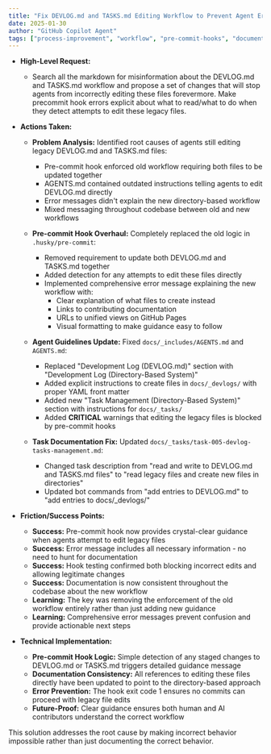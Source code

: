 ```yaml
---
title: "Fix DEVLOG.md and TASKS.md Editing Workflow to Prevent Agent Errors"
date: 2025-01-30
author: "GitHub Copilot Agent"
tags: ["process-improvement", "workflow", "pre-commit-hooks", "documentation"]
---
```


- **High-Level Request:**

  - Search all the markdown for misinformation about the DEVLOG.md and TASKS.md workflow and propose a set of changes that will stop agents from incorrectly editing these files forevermore. Make precommit hook errors explicit about what to read/what to do when they detect attempts to edit these legacy files.

- **Actions Taken:**

  - **Problem Analysis:** Identified root causes of agents still editing legacy DEVLOG.md and TASKS.md files:
    - Pre-commit hook enforced old workflow requiring both files to be updated together
    - AGENTS.md contained outdated instructions telling agents to edit DEVLOG.md directly
    - Error messages didn't explain the new directory-based workflow
    - Mixed messaging throughout codebase between old and new workflows

  - **Pre-commit Hook Overhaul:** Completely replaced the old logic in `.husky/pre-commit`:
    - Removed requirement to update both DEVLOG.md and TASKS.md together
    - Added detection for any attempts to edit these files directly
    - Implemented comprehensive error message explaining the new workflow with:
      - Clear explanation of what files to create instead
      - Links to contributing documentation
      - URLs to unified views on GitHub Pages
      - Visual formatting to make guidance easy to follow

  - **Agent Guidelines Update:** Fixed `docs/_includes/AGENTS.md` and `AGENTS.md`:
    - Replaced "Development Log (DEVLOG.md)" section with "Development Log (Directory-Based System)"
    - Added explicit instructions to create files in `docs/_devlogs/` with proper YAML front matter
    - Added new "Task Management (Directory-Based System)" section with instructions for `docs/_tasks/`
    - Added **CRITICAL** warnings that editing the legacy files is blocked by pre-commit hooks

  - **Task Documentation Fix:** Updated `docs/_tasks/task-005-devlog-tasks-management.md`:
    - Changed task description from "read and write to DEVLOG.md and TASKS.md files" to "read legacy files and create new files in directories"
    - Updated bot commands from "add entries to DEVLOG.md" to "add entries to docs/_devlogs/"

- **Friction/Success Points:**

  - **Success:** Pre-commit hook now provides crystal-clear guidance when agents attempt to edit legacy files
  - **Success:** Error message includes all necessary information - no need to hunt for documentation
  - **Success:** Hook testing confirmed both blocking incorrect edits and allowing legitimate changes
  - **Success:** Documentation is now consistent throughout the codebase about the new workflow
  - **Learning:** The key was removing the enforcement of the old workflow entirely rather than just adding new guidance
  - **Learning:** Comprehensive error messages prevent confusion and provide actionable next steps

- **Technical Implementation:**

  - **Pre-commit Hook Logic:** Simple detection of any staged changes to DEVLOG.md or TASKS.md triggers detailed guidance message
  - **Documentation Consistency:** All references to editing these files directly have been updated to point to the directory-based approach
  - **Error Prevention:** The hook exit code 1 ensures no commits can proceed with legacy file edits
  - **Future-Proof:** Clear guidance ensures both human and AI contributors understand the correct workflow

This solution addresses the root cause by making incorrect behavior impossible rather than just documenting the correct behavior.